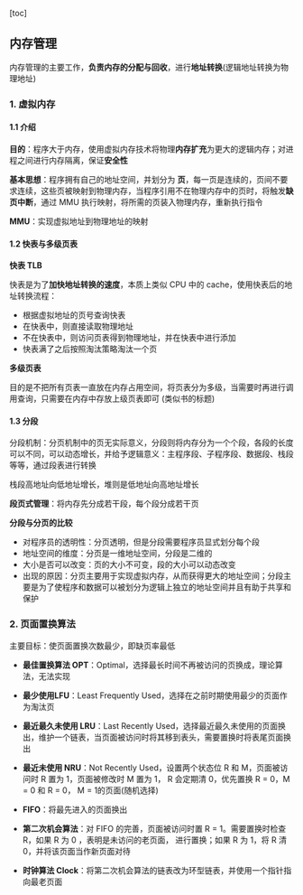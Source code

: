 [toc]



## 内存管理

内存管理的主要工作，**负责内存的分配与回收**，进行**地址转换**(逻辑地址转换为物理地址)

### 1. 虚拟内存

#### 1.1 介绍

**目的**：程序大于内存，使用虚拟内存技术将物理**内存扩充**为更大的逻辑内存；对进程之间进行内存隔离，保证**安全性**

**基本思想**：程序拥有自己的地址空间，并划分为 **页**，每一页是连续的，页间不要求连续，这些页被映射到物理内存，当程序引用不在物理内存中的页时，将触发**缺页中断**，通过 MMU 执行映射，将所需的页装入物理内存，重新执行指令

**MMU**：实现虚拟地址到物理地址的映射



#### 1.2 快表与多级页表

**快表 TLB**

快表是为了**加快地址转换的速度**，本质上类似 CPU 中的 cache，使用快表后的地址转换流程：

- 根据虚拟地址的页号查询快表
- 在快表中，则直接读取物理地址
- 不在快表中，则访问页表得到物理地址，并在快表中进行添加
- 快表满了之后按照淘汰策略淘汰一个页



**多级页表**

目的是不把所有页表一直放在内存占用空间，将页表分为多级，当需要时再进行调用查询，只需要在内存中存放上级页表即可 (类似书的标题)



#### 1.3 分段

分段机制：分页机制中的页无实际意义，分段则将内存分为一个个段，各段的长度可以不同，可以动态增长，并给予逻辑意义：主程序段、子程序段、数据段、栈段等等，通过段表进行转换

栈段高地址向低地址增长，堆则是低地址向高地址增长

**段页式管理**：将内存先分成若干段，每个段分成若干页



**分段与分页的比较**

- 对程序员的透明性：分页透明，但是分段需要程序员显式划分每个段
- 地址空间的维度：分页是一维地址空间，分段是二维的
- 大小是否可以改变：页的大小不可变，段的大小可以动态改变
- 出现的原因：分页主要用于实现虚拟内存，从而获得更大的地址空间；分段主要是为了使程序和数据可以被划分为逻辑上独立的地址空间并且有助于共享和保护



### 2. 页面置换算法

主要目标：使页面置换次数最少，即缺页率最低

- **最佳置换算法 OPT**：Optimal，选择最长时间不再被访问的页换成，理论算法，无法实现

- **最少使用LFU**：Least Frequently Used，选择在之前时期使用最少的页面作为淘汰页

- **最近最久未使用 LRU**：Last Recently Used，选择最近最久未使用的页面换出，维护一个链表，当页面被访问时将其移到表头，需要置换时将表尾页面换出

- **最近未使用 NRU**：Not Recently Used，设置两个状态位 R 和 M，页面被访问时 R 置为 1，页面被修改时 M 置为 1， R 会定期清 0，优先置换 R = 0，M = 0 和 R = 0， M = 1的页面(随机选择)

- **FIFO**：将最先进入的页面换出

- **第二次机会算法**：对 FIFO 的完善，页面被访问时置 R = 1。需要置换时检查 R，如果 R 为 0 ，表明是未访问的老页面， 进行置换；如果 R 为 1，将 R 清 0，并将该页面当作新页面对待

- **时钟算法 Clock**：将第二次机会算法的链表改为环型链表，并使用一个指针指向最老页面

  

